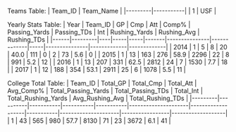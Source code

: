 Teams Table:
| Team_ID | Team_Name |
|---------|-----------|
| 1       | USF       |

Yearly Stats Table:
| Year | Team_ID | GP | Cmp | Att | Comp% | Passing_Yards | Passing_TDs | Int | Rushing_Yards | Rushing_Avg | Rushing_TDs |
|------|---------|----|-----|-----|-------|---------------|-------------|-----|---------------|-------------|-------------|
| 2014 | 1       | 5  | 8   | 20  | 40.0  | 111           | 0           | 2   | 73            | 5.6         | 0           |
| 2015 | 1       | 13 | 163 | 276 | 58.9  | 2296          | 22          | 8   | 991           | 5.2         | 12          |
| 2016 | 1       | 13 | 207 | 331 | 62.5  | 2812          | 24          | 7   | 1530          | 7.7         | 18          |
| 2017 | 1       | 12 | 188 | 354 | 53.1  | 2911          | 25          | 6   | 1078          | 5.5         | 11          |

College Total Table:
| Team_ID | Total_GP | Total_Cmp | Total_Att | Avg_Comp% | Total_Passing_Yards | Total_Passing_TDs | Total_Int | Total_Rushing_Yards | Avg_Rushing_Avg | Total_Rushing_TDs |
|---------|----------|-----------|-----------|-----------|---------------------|-------------------|-----------|---------------------|-----------------|-------------------|
| 1       | 43       | 565       | 980       | 57.7      | 8130                | 71                | 23        | 3672                | 6.1             | 41                |